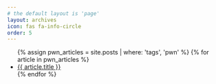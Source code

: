 ```yaml
---
# the default layout is 'page'
layout: archives
icon: fas fa-info-circle
order: 5
---
```


<ul>
{% assign pwn_articles = site.posts | where: 'tags', 'pwn' %}
{% for article in pwn_articles %}
  <li><a href="{{ article.url }}">{{ article.title }}</a></li>
{% endfor %}
</ul>
